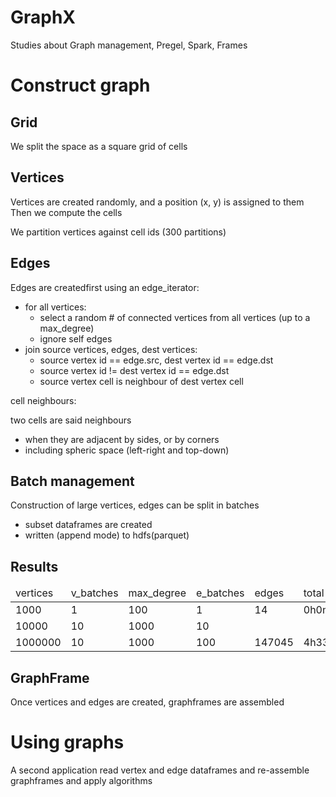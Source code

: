# GraphX
Studies about Graph management, Pregel, Spark, Frames

Construct graph
===============

Grid
----
We split the space as a square grid of cells

Vertices
--------
Vertices are created randomly, and a position (x, y) is assigned to them
Then we compute the cells

We partition vertices against cell ids (300 partitions)

Edges
-----
Edges are createdfirst using an edge_iterator:

* for all vertices:
  * select a random # of connected vertices from all vertices (up to a max_degree)
  * ignore self edges
* join source vertices, edges, dest vertices:
  * source vertex id == edge.src, dest vertex id == edge.dst
  * source vertex id != dest vertex id == edge.dst
  * source vertex cell is neighbour of dest vertex cell

cell neighbours:

two cells are said neighbours
* when they are adjacent by sides, or by corners
* including spheric space (left-right and top-down)

Batch management
----------------
Construction of large vertices, edges can be split in batches

* subset dataframes are created
* written (append mode) to hdfs(parquet)

Results
-------
<table>
<thead>
<td>vertices</td>
<td>v_batches</td>
<td>max_degree</td>
<td>e_batches</td>
<td>edges</td>
<td>total time</td>
</thead>
<tr>
<td>1000</td>
<td>1</td>
<td>100</td>
<td>1</td>
<td>14</td>
<td>0h0m10.283s</td>
</tr>
<tr>
<td>10000</td>
<td>10</td>
<td>1000</td>
<td>10</td>
<td></td>
<td></td>
</tr>
<tr>
<td>1000000</td>
<td>10</td>
<td>1000</td>
<td>100</td>
<td>147045</td>
<td>4h33h24.873s</td>
</tr>
</table>

GraphFrame
----------
Once vertices and edges are created, graphframes are assembled

Using graphs
============
A second application read vertex and edge dataframes and re-assemble graphframes and apply algorithms


